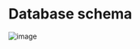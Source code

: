 # Database schema
![image](https://user-images.githubusercontent.com/79999380/175829612-4a13a5c1-bddf-475c-853b-5aa964601b03.png)

